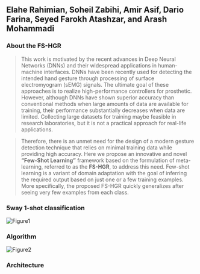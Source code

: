 ## Elahe Rahimian, Soheil Zabihi, Amir Asif, Dario Farina, Seyed Farokh Atashzar, and Arash Mohammadi


### About the FS-HGR
>This work is motivated by the recent advances in Deep Neural Networks (DNNs) and their widespread applications in human-machine interfaces. 
DNNs have been recently used for detecting the intended hand gesture through processing of surface electromyogram (sEMG) signals. 
The ultimate goal of these approaches is to realize high-performance controllers for prosthetic. However, although DNNs have shown superior accuracy than conventional methods when large amounts of data are available for training, their performance substantially decreases when data are limited. Collecting large datasets for training maybe feasible in research laboratories, but it is not a practical approach for real-life applications.

>Therefore, there is an unmet need for the design of a modern gesture detection technique that relies on minimal training data while providing high accuracy.
Here we propose an innovative and novel **“Few-Shot Learning”** framework based on the formulation of meta-learning, referred to as the **FS-HGR**, to address this need. Few-shot learning is a variant of domain adaptation with the goal of inferring the required output based on just one or a few training examples. More specifically, the proposed FS-HGR quickly generalizes after seeing very few examples from each class.

### 5way 1-shot classification
![Figure1](https://user-images.githubusercontent.com/50590345/98752650-9828b700-2390-11eb-8c0d-befbc4c931fb.png)

### Algorithm
![Figure2](https://user-images.githubusercontent.com/50590345/98753209-d07cc500-2391-11eb-9d71-fa752f798721.png)

### Architecture
